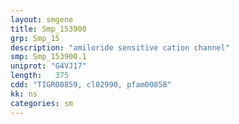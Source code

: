 ```yaml
---
layout: smgene
title: Smp_153900
grp: Smp_15
description: "amiloride sensitive cation channel"
smp: Smp_153900.1
uniprot: "G4VJ17"
length:   375
cdd: "TIGR00859, cl02990, pfam00858"
kk: ns
categories: sm
---
```

